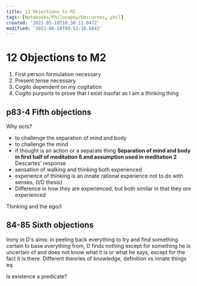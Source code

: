 ```yaml
---
title: 12 Objections to M2
tags: [Notebooks/Philosophy/Descartes, phil]
created: '2021-05-10T10:30:13.047Z'
modified: '2021-06-18T09:52:16.684Z'
---
```


# 12 Objections to M2
1. First person formulation necessary
2. Present tense necessary
3. Cogito dependent on my cogitation 
4. Cogito purports to prove that I exist insofar as I am a thinking thing

## p83-4 Fifth objections
Why *acts*?
- to challenge the separation of mind and body
- to challenge the mind
- if thought is an action or a separate thing
**Separation of mind and body in first half of meditation 6 and assumption used in meditation 2**
 Descartes' response
 - sensation of walking and thinking both experienced
 - experience of thinking is an innate rational experience not to do with senses, (I/D thesis)
 - Difference in how they are experienced, but both similar in that they *are* experienced

 Thinking and the ego/I

 ## 84-85 Sixth objections
 Irony in D's aims: in peeling back everything to try and find something certain to base everything from, D finds nothing except for something he is uncertain of and does not know what it is or what he says, except for the fact it is there.
 Different theories of knowledge, definition vs innate things eq

 Is existence a predicate?
